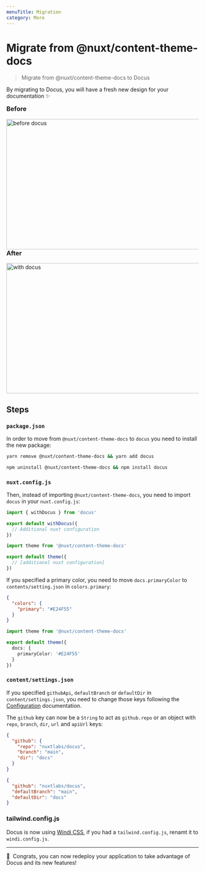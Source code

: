 ```yaml
---
menuTitle: Migration
category: More
---
```


# Migrate from @nuxt/content-theme-docs

> Migrate from @nuxt/content-theme-docs to Docus

By migrating to Docus, you will have a fresh new design for your documentation :sparkles:

<div class="flex flex-wrap">
  <div class="w-full md:pr-2 md:w-1/2">
    <h3 style="margin-top: 0;">Before</h3>
    <a href="https://user-images.githubusercontent.com/904724/105030429-11f5b480-5a54-11eb-9f40-7c18a0d5dafc.png" target="_blank" rel="nofollow noopener">
      <img src="https://user-images.githubusercontent.com/904724/105030429-11f5b480-5a54-11eb-9f40-7c18a0d5dafc.png" alt="before docus" style="margin: 0;" width="536" height="341"/>
    </a>
  </div>
  <div class="w-full md:pl-2 md:w-1/2">
    <h3 style="margin-top: 0;">After</h3>
    <a href="https://user-images.githubusercontent.com/904724/105030439-1326e180-5a54-11eb-9f33-ead9a2d2aa15.png" target="_blank" rel="nofollow noopener">
      <img src="https://user-images.githubusercontent.com/904724/105030439-1326e180-5a54-11eb-9f33-ead9a2d2aa15.png" alt="with docus" style="margin: 0;" width="536" height="341"/>
    </a>
  </div>
</div>

## Steps

### `package.json`

In order to move from `@nuxt/content-theme-docs` to `docus` you need to install the new package:

<code-group>

```bash [Yarn]
yarn remove @nuxt/content-theme-docs && yarn add docus
```

```bash [NPM]
npm uninstall @nuxt/content-theme-docs && npm install docus
```

</code-group>

### `nuxt.config.js`

Then, instead of importing `@nuxt/content-theme-docs`, you need to import `docus` in your `nuxt.config.js`:

<code-group>

```ts [New]
import { withDocus } from 'docus'

export default withDocus({
  // Additional nuxt configuration
})
```

```ts [Old]
import theme from '@nuxt/content-theme-docs'

export default theme({
  // [additional nuxt configuration]
})
```

</code-group>

If you specified a primary color, you need to move `docs.primaryColor` to `contents/setting.json` in `colors.primary`:

<code-group>

```json [New: content/settings.json]
{
  "colors": {
    "primary": "#E24F55"
  }
}
```

```ts [Old: nuxt.config.js]
import theme from '@nuxt/content-theme-docs'

export default theme({
  docs: {
    primaryColor: '#E24F55'
  }
})
```

</code-group>

### `content/settings.json`

If you specified `githubApi`, `defaultBranch` or `defaultDir` in `content/settings.json`, you need to change those keys following the [Configuration](/get-started/configuration) documentation.

The `github` key can now be a `String` to act as `github.repo` or an object with `repo`, `branch`, `dir`, `url` and `apiUrl` keys:

<code-group>

```json [New]
{
  "github": {
    "repo": "nuxtlabs/docus",
    "branch": "main",
    "dir": "docs"
  }
}
```

```json [Old]
{
  "github": "nuxtlabs/docus",
  "defaultBranch": "main",
  "defaultDir": "docs"
}
```

</code-group>


### tailwind.config.js

Docus is now using [Windi CSS](https://windicss.org), if you had a `tailwind.config.js`, renamt it to `windi.config.js`.

---

<alert type="success">

🎉&nbsp; Congrats, you can now redeploy your application to take advantage of Docus and its new features!

</alert>
